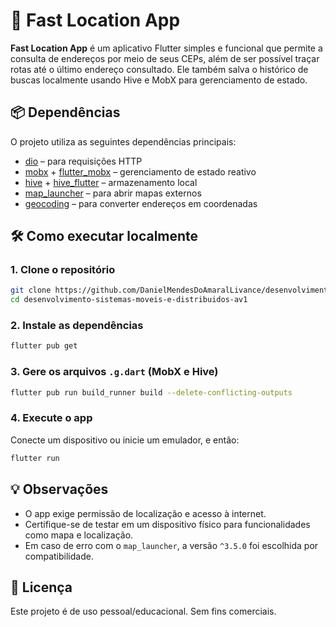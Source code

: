 # 🚀 Fast Location App

**Fast Location App** é um aplicativo Flutter simples e funcional que permite a consulta de endereços por meio de seus CEPs, além de ser possível traçar rotas até o último endereço consultado. Ele também salva o histórico de buscas localmente usando Hive e MobX para gerenciamento de estado.

## 📦 Dependências

O projeto utiliza as seguintes dependências principais:

- [dio](https://pub.dev/packages/dio) – para requisições HTTP
- [mobx](https://pub.dev/packages/mobx) + [flutter_mobx](https://pub.dev/packages/flutter_mobx) – gerenciamento de estado reativo
- [hive](https://pub.dev/packages/hive) + [hive_flutter](https://pub.dev/packages/hive_flutter) – armazenamento local
- [map_launcher](https://pub.dev/packages/map_launcher) – para abrir mapas externos
- [geocoding](https://pub.dev/packages/geocoding) – para converter endereços em coordenadas

## 🛠️ Como executar localmente

### 1. Clone o repositório

```bash
git clone https://github.com/DanielMendesDoAmaralLivance/desenvolvimento-sistemas-moveis-e-distribuidos-av1.git
cd desenvolvimento-sistemas-moveis-e-distribuidos-av1
```

### 2. Instale as dependências

```bash
flutter pub get
```

### 3. Gere os arquivos `.g.dart` (MobX e Hive)

```bash
flutter pub run build_runner build --delete-conflicting-outputs
```

### 4. Execute o app

Conecte um dispositivo ou inicie um emulador, e então:

```bash
flutter run
```

## 💡 Observações

- O app exige permissão de localização e acesso à internet.
- Certifique-se de testar em um dispositivo físico para funcionalidades como mapa e localização.
- Em caso de erro com o `map_launcher`, a versão `^3.5.0` foi escolhida por compatibilidade.

## 📄 Licença

Este projeto é de uso pessoal/educacional. Sem fins comerciais.